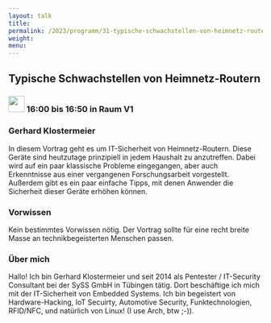 ```yaml
---
layout: talk
title:
permalink: /2023/programm/31-typische-schwachstellen-von-heimnetz-routern/
weight:
menu:
---
```

## Typische Schwachstellen von Heimnetz-Routern

### <img height = "32" src="../../../images/talk.svg"> 16:00 bis 16:50 in Raum V1

### Gerhard Klostermeier

In diesem Vortrag geht es um IT-Sicherheit von Heimnetz-Routern. Diese Geräte sind heutzutage prinzipiell in jedem Haushalt zu anzutreffen. Dabei wird auf ein paar klassische Probleme eingegangen, aber auch Erkenntnisse aus einer vergangenen Forschungsarbeit vorgestellt. Außerdem gibt es ein paar einfache Tipps, mit denen Anwender die Sicherheit dieser Geräte erhöhen können.

### Vorwissen

Kein bestimmtes Vorwissen nötig. Der Vortrag sollte für eine recht breite Masse an technikbegeisterten Menschen passen.

### Über mich

Hallo! Ich bin Gerhard Klostermeier und seit 2014 als Pentester / IT-Security Consultant bei der SySS GmbH in Tübingen tätig. Dort beschäftige ich mich mit der IT-Sicherheit von Embedded Systems. Ich bin begeistert von Hardware-Hacking, IoT Secuirty, Automotive Security, Funktechnologien, RFID/NFC, und natürlich von Linux! (I use Arch, btw ;-)).

